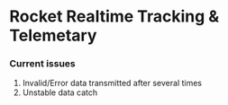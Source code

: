 # Rocket Realtime Tracking & Telemetary
### Current issues
1. Invalid/Error data transmitted after several times
2. Unstable data catch
